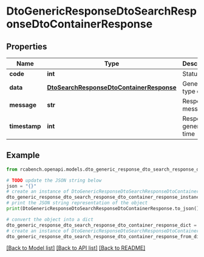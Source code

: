 # DtoGenericResponseDtoSearchResponseDtoContainerResponse


## Properties

Name | Type | Description | Notes
------------ | ------------- | ------------- | -------------
**code** | **int** | Status code | [optional] 
**data** | [**DtoSearchResponseDtoContainerResponse**](DtoSearchResponseDtoContainerResponse.md) | Generic type data | [optional] 
**message** | **str** | Response message | [optional] 
**timestamp** | **int** | Response generation time | [optional] 

## Example

```python
from rcabench.openapi.models.dto_generic_response_dto_search_response_dto_container_response import DtoGenericResponseDtoSearchResponseDtoContainerResponse

# TODO update the JSON string below
json = "{}"
# create an instance of DtoGenericResponseDtoSearchResponseDtoContainerResponse from a JSON string
dto_generic_response_dto_search_response_dto_container_response_instance = DtoGenericResponseDtoSearchResponseDtoContainerResponse.from_json(json)
# print the JSON string representation of the object
print(DtoGenericResponseDtoSearchResponseDtoContainerResponse.to_json())

# convert the object into a dict
dto_generic_response_dto_search_response_dto_container_response_dict = dto_generic_response_dto_search_response_dto_container_response_instance.to_dict()
# create an instance of DtoGenericResponseDtoSearchResponseDtoContainerResponse from a dict
dto_generic_response_dto_search_response_dto_container_response_from_dict = DtoGenericResponseDtoSearchResponseDtoContainerResponse.from_dict(dto_generic_response_dto_search_response_dto_container_response_dict)
```
[[Back to Model list]](../README.md#documentation-for-models) [[Back to API list]](../README.md#documentation-for-api-endpoints) [[Back to README]](../README.md)



